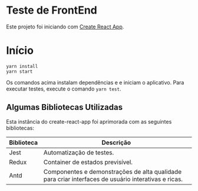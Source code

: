 
# Teste de FrontEnd

Este projeto foi iniciando com [Create React App](https://github.com/facebookincubator/create-react-app).

# Início

```
yarn install
yarn start
```

Os comandos acima instalam dependências e e iniciam o aplicativo. Para executar testes, execute o comando `yarn test`.

## Algumas Bibliotecas Utilizadas

Esta instância do create-react-app foi aprimorada com as seguintes bibliotecas:

| Biblioteca                 | Descrição                                                                        |
| ----------------------- | ---------------------------------------------------------------------------------- |
| Jest                    | Automatização de testes.                                                                  |
| Redux                  | Container de estados previsível. | 
| Antd | Componentes e demonstrações de alta qualidade para criar interfaces de usuário interativas e ricas.                                          
